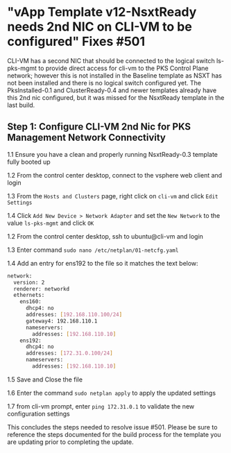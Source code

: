 # "vApp Template v12-NsxtReady needs 2nd NIC on CLI-VM to be configured" Fixes #501

CLI-VM has a second NIC that should be connected to the logical switch ls-pks-mgmt to provide direct access for cli-vm to the PKS Control Plane network; however this is not installed in the Baseline template as NSXT has not been installed and there is no logical switch configured yet. The PksInstalled-0.1 and ClusterReady-0.4 and newer templates already have this 2nd nic configured, but it was missed for the NsxtReady template in the last build.

## Step 1: Configure CLI-VM 2nd Nic for PKS Management Network Connectivity

1.1 Ensure you have a clean and properly running NsxtReady-0.3 template fully booted up

1.2 From the control center desktop, connect to the vsphere web client and login

1.3 From the `Hosts and Clusters` page, right click on `cli-vm` and click `Edit Settings`

1.4 Click `Add New Device > Network Adapter` and set the `New Network` to the value `ls-pks-mgmt` and click `OK`

1.2 From the control center desktop, ssh to ubuntu@cli-vm and login

1.3 Enter command `sudo nano /etc/netplan/01-netcfg.yaml`

1.4 Add an entry for ens192 to the file so it matches the text below:

```bash
network:
  version: 2
  renderer: networkd
  ethernets:
    ens160:
      dhcp4: no
      addresses: [192.168.110.100/24]
      gateway4: 192.168.110.1
      nameservers:
        addresses: [192.168.110.10]
    ens192:
      dhcp4: no
      addresses: [172.31.0.100/24]
      nameservers:
        addresses: [192.168.110.10]
```

1.5 Save and Close the file

1.6 Enter the command `sudo netplan apply` to apply the updated settings

1.7 from cli-vm prompt, enter `ping 172.31.0.1` to validate the new configuration settings


This concludes the steps needed to resolve issue #501. Please be sure to reference the steps documented for the build process for the template you are updating prior to completing the update. 